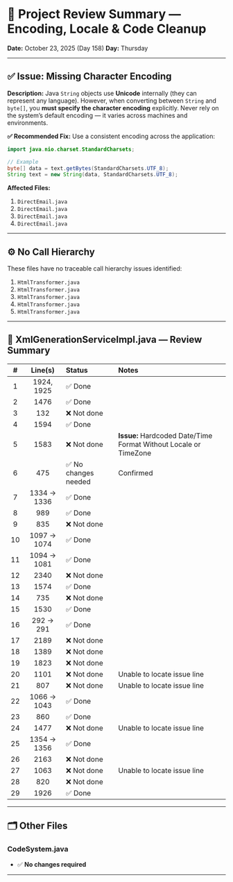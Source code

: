 # 🧾 Project Review Summary — Encoding, Locale & Code Cleanup

**Date:** October 23, 2025 (Day 158)
**Day:** Thursday

---

## ✅ Issue: Missing Character Encoding

**Description:**
Java `String` objects use **Unicode** internally (they can represent any language).
However, when converting between `String` and `byte[]`, you **must specify the character encoding** explicitly.
Never rely on the system’s default encoding — it varies across machines and environments.

**✅ Recommended Fix:**
Use a consistent encoding across the application:

```java
import java.nio.charset.StandardCharsets;

// Example
byte[] data = text.getBytes(StandardCharsets.UTF_8);
String text = new String(data, StandardCharsets.UTF_8);
```

**Affected Files:**

1. `DirectEmail.java`
2. `DirectEmail.java`
3. `DirectEmail.java`
4. `DirectEmail.java`

---

## ⚙️ No Call Hierarchy

These files have no traceable call hierarchy issues identified:

1. `HtmlTransformer.java`
2. `HtmlTransformer.java`
3. `HtmlTransformer.java`
4. `HtmlTransformer.java`
5. `HtmlTransformer.java`

---

## 🧩 XmlGenerationServiceImpl.java — Review Summary

|  #  |   Line(s)   | Status              | Notes                                                            |
| :-: | :---------: | :------------------ | :--------------------------------------------------------------- |
|  1  |  1924, 1925 | ✅ Done              |                                                                  |
|  2  |     1476    | ✅ Done              |                                                                  |
|  3  |     132     | ❌ Not done          |                                                                  |
|  4  |     1594    | ✅ Done              |                                                                  |
|  5  |     1583    | ❌ Not done          | **Issue:** Hardcoded Date/Time Format Without Locale or TimeZone |
|  6  |     475     | ✅ No changes needed | Confirmed                                                        |
|  7  | 1334 → 1336 | ✅ Done              |                                                                  |
|  8  |     989     | ✅ Done              |                                                                  |
|  9  |     835     | ❌ Not done          |                                                                  |
|  10 | 1097 → 1074 | ✅ Done              |                                                                  |
|  11 | 1094 → 1081 | ✅ Done              |                                                                  |
|  12 |     2340    | ❌ Not done          |                                                                  |
|  13 |     1574    | ✅ Done              |                                                                  |
|  14 |     735     | ❌ Not done          |                                                                  |
|  15 |     1530    | ✅ Done              |                                                                  |
|  16 |  292 → 291  | ✅ Done              |                                                                  |
|  17 |     2189    | ❌ Not done          |                                                                  |
|  18 |     1389    | ❌ Not done          |                                                                  |
|  19 |     1823    | ❌ Not done          |                                                                  |
|  20 |     1101    | ❌ Not done          | Unable to locate issue line                                      |
|  21 |     807     | ❌ Not done          | Unable to locate issue line                                      |
|  22 | 1066 → 1043 | ✅ Done              |                                                                  |
|  23 |     860     | ✅ Done              |                                                                  |
|  24 |     1477    | ❌ Not done          | Unable to locate issue line                                      |
|  25 | 1354 → 1356 | ✅ Done              |                                                                  |
|  26 |     2163    | ❌ Not done          |                                                                  |
|  27 |     1063    | ❌ Not done          | Unable to locate issue line                                      |
|  28 |     820     | ❌ Not done          |                                                                  |
|  29 |     1926    | ✅ Done              |                                                                  |

---

## 🗂 Other Files

### CodeSystem.java

* ✅ **No changes required**

---


